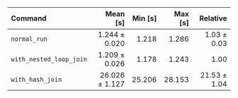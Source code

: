 | Command | Mean [s] | Min [s] | Max [s] | Relative |
|:---|---:|---:|---:|---:|
| `normal_run` | 1.244 ± 0.020 | 1.218 | 1.286 | 1.03 ± 0.03 |
| `with_nested_loop_join` | 1.209 ± 0.026 | 1.178 | 1.243 | 1.00 |
| `with_hash_join` | 26.026 ± 1.127 | 25.206 | 28.153 | 21.53 ± 1.04 |
